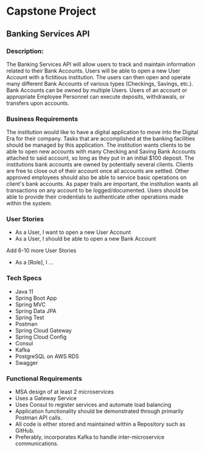 #  Capstone Project
## Banking Services API

### Description:

The Banking Services API will allow users to track and maintain information related to their Bank Accounts. Users will be able to open a new User Account with a fictitious institution. The users can then open and operate many different Bank Accounts of various types (Checkings, Savings, etc.). Bank Accounts can be owned by multiple Users. Users of an account or appropriate Employee Personnel can execute deposits, withdrawals, or transfers upon accounts.



### Business Requirements
The institution would like to have a digital application to move into the Digital Era for their company. Tasks that are accomplished at the banking facilities should be managed by this application. The institution wants clients to be able to open new accounts with many Checking and Saving Bank Accounts attached to said account, so long as they put in an initial $100 deposit. The institutions bank accounts are owned by potentially several clients. Clients are free to close out of their account once all accounts are settled. Other approved employees should also be able to service basic operations on client's bank accounts. As paper trails are important, the institution wants all transactions on any account to be logged/documented. Users should be able to provide their credentials to authenticate other operations made within the system.


### User Stories
- As a User, I want to open a new User Account
- As a User, I should be able to open a new Bank Account

Add 6-10 more User Stories
- As a [Role], I ...



### Tech Specs
- Java 11
- Spring Boot App
- Spring MVC
- Spring Data JPA
- Spring Test
- Postman
- Spring Cloud Gateway
- Spring Cloud Config
- Consul
- Kafka
- PostgreSQL on AWS RDS
- Swagger

### Functional Requirements
- MSA design of at least 2 microservices
- Uses a Gateway Service
- Uses Consul to register services and automate load balancing
- Application functionality should be demonstrated through primarily Postman API calls.
- All code is either stored and maintained within a Repository such as GitHub.
- Preferably, incorporates Kafka to handle inter-microservice communications.

